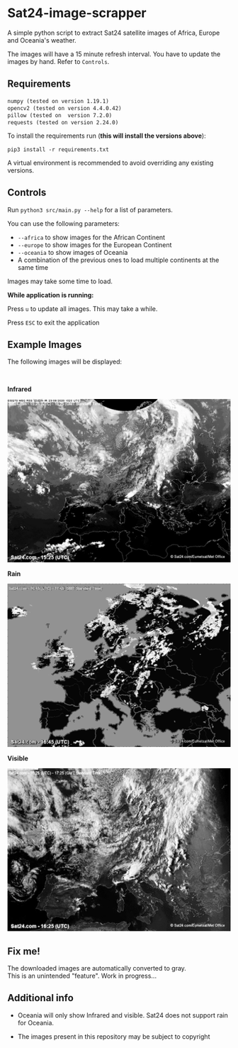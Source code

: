 # Sat24-image-scrapper

A simple python script to extract Sat24 satellite images of Africa, Europe and Oceania's weather.

The images will have a 15 minute refresh interval. You have to update the images by hand. Refer to `Controls`.

## Requirements
    numpy (tested on version 1.19.1)
    opencv2 (tested on version 4.4.0.42)
    pillow (tested on  version 7.2.0)
    requests (tested on version 2.24.0)
To install the requirements run (**this will install the versions above**):
    
    pip3 install -r requirements.txt

A virtual environment is recommended to avoid overriding any existing versions.
    
## Controls

Run `python3 src/main.py --help` for a list of parameters.

You can use the following parameters:
- `--africa` to show images for the African Continent
- `--europe` to show images for the European Continent
- `--oceania` to show images of Oceania
- A combination of the previous ones to load multiple continents at the same time

Images may take some time to load.

**While application is running:**

Press `u` to update all images. This may take a while.

Press `ESC` to exit the application

## Example Images

The following images will be displayed:

<br>

**Infrared**

<img src="src/images/Infrared.png" alt="Sat24 infrared image"/>

<br>

**Rain**

<img src="src/images/Rain.png" alt="Sat24 rain image"/>

<br>

**Visible**

<img src="src/images/Visible.png" alt="Sat24 visible image"/>

## Fix me!

The downloaded images are automatically converted to gray.<br>
This is an unintended "feature". Work in progress...

## Additional info

- Oceania will only show Infrared and visible. Sat24 does not support rain for Oceania.

- The images present in this repository may be subject to copyright
